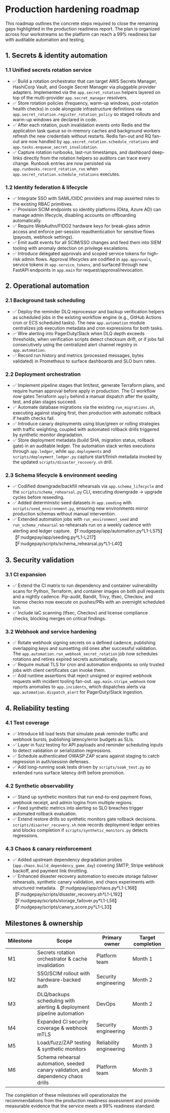 # Production hardening roadmap

This roadmap outlines the concrete steps required to close the remaining gaps highlighted in the production readiness report. The plan is organized across four workstreams so the platform can reach a 99% readiness bar with auditable automation and testing.

## 1. Secrets & identity automation

### 1.1 Unified secrets rotation service
- ✅ Build a rotation orchestrator that can target AWS Secrets Manager, HashiCorp Vault, and Google Secret Manager via pluggable provider adapters. Implemented via the `app.secret_rotation` helpers layered on top of the multi-provider `app.secret_manager` resolvers.
- ✅ Store rotation policies (frequency, warm-up windows, post-rotation health checks) in code alongside infrastructure definitions via `app.secret_rotation.register_rotation_policy` so staged rollouts and warm-up windows are declared in code.
- ✅ After each rotation, push invalidation events onto Redis and the application task queue so in-memory caches and background workers refresh the new credentials without restarts. Redis fan-out and RQ fan-out are now handled by `app.secret_rotation.schedule_rotations` and `app.tasks.enqueue_secret_invalidation`.
- ✅ Capture rotation runbooks, last-run timestamps, and dashboard deep-links directly from the rotation helpers so auditors can trace every change. Runbook entries are now persisted via `app.runbooks.record_rotation_run` when `app.secret_rotation.schedule_rotations` executes.

### 1.2 Identity federation & lifecycle
- ✅ Integrate SSO with SAML/OIDC providers and map asserted roles to the existing RBAC primitives.
- ✅ Provision SCIM endpoints so identity platforms (Okta, Azure AD) can manage admin lifecycle, disabling accounts on offboarding automatically.
- ✅ Require WebAuthn/FIDO2 hardware keys for break-glass admin access and enforce per-session reauthentication for sensitive flows (payouts, webhook settings).
- ✅ Emit audit events for all SCIM/SSO changes and feed them into SIEM tooling with anomaly detection on privilege escalations.
- ✅ Introduce delegated approvals and scoped service tokens for high-risk admin flows. Approval lifecycles are codified in `app.approvals`, service tokens in `app.service_tokens`, and surfaced through new FastAPI endpoints in `app.main` for request/approval/revocation.

## 2. Operational automation

### 2.1 Background task scheduling
- ✅ Deploy the reminder DLQ reprocessor and backup verification helpers as scheduled jobs in the existing workflow engine (e.g., GitHub Actions cron or ECS scheduled tasks). The new `app.automation` module centralizes job execution metadata and cron expressions for both tasks.
- ✅ Wire alerting into PagerDuty/Slack when DLQ depth exceeds thresholds, when verification scripts detect checksum drift, or if jobs fail consecutively using the centralized alert channel registry in `app.automation`.
- ✅ Record run history and metrics (processed messages, bytes validated) in Prometheus to surface dashboards and SLO burn rates.

### 2.2 Deployment orchestration
- ✅ Implement pipeline stages that lint/test, generate Terraform plans, and require human approval before apply in production. The CI workflow now gates Terraform `apply` behind a manual dispatch after the quality, test, and plan stages succeed.
- ✅ Automate database migrations via the existing `run_migrations.sh`, executing against staging first, then production with automatic rollback if health checks fail.
- ✅ Introduce canary deployments using blue/green or rolling strategies with traffic weighting, coupled with automated rollback drills triggered by synthetic monitor degradation.
- ✅ Store deployment metadata (build SHA, migration status, rollback gate) in an auditable ledger. The automation stack writes executions through `app.ledger`, while `app.deployments` and `scripts/deployment_ledger.py` capture start/finish metadata invoked by the updated `scripts/disaster_recovery.sh` drill.

### 2.3 Schema lifecycle & environment seeding
- ✅ Codified downgrade/backfill rehearsals via `app.schema_lifecycle` and the `scripts/schema_rehearsal.py` CLI, executing downgrade → upgrade cycles before reseeding.
- ✅ Added deterministic seed datasets in `app.seeding` with `scripts/seed_environment.py`, ensuring new environments mirror production schemas without manual intervention.
- ✅ Extended automation jobs with `run_environment_seed` and `run_schema_rehearsal` so rehearsals run on a weekly cadence with alerting and ledger capture. 【F:nudgepay/app/automation.py†L1-L575】【F:nudgepay/app/seeding.py†L1-L217】【F:nudgepay/scripts/schema_rehearsal.py†L1-L40】

## 3. Security validation

### 3.1 CI expansion
- ✅ Extend the CI matrix to run dependency and container vulnerability scans for Python, Terraform, and container images on both pull requests and a nightly cadence. Pip-audit, Bandit, Trivy, tfsec, Checkov, and license checks now execute on pushes/PRs with an overnight scheduled run.
- ✅ Include IaC scanning (tfsec, Checkov) and license compliance checks, blocking merges on critical findings.

### 3.2 Webhook and service hardening
- ✅ Rotate webhook signing secrets on a defined cadence, publishing overlapping keys and sunsetting old ones after successful validation. The `app.automation.run_webhook_secret_rotation` job now schedules rotations and retires expired secrets automatically.
- ✅ Require mutual TLS for cron and automation endpoints so only trusted jobs with client certificates can invoke them.
- ✅ Add runtime assertions that reject unsigned or expired webhook requests with incident tooling fan-out. `app.main.stripe_webhook` now reports anomalies to `app.incidents`, which dispatches alerts via `app.automation.dispatch_alert` for PagerDuty/Slack ingestion.

## 4. Reliability testing

### 4.1 Test coverage
- ✅ Introduce k6 load tests that simulate peak reminder traffic and webhook bursts, publishing latency/error budgets as SLIs.
- ✅ Layer in fuzz testing for API payloads and reminder scheduling inputs to detect validation or serialization regressions.
- ✅ Schedule authenticated OWASP ZAP scans against staging to catch regression in auth/session defenses.
- ✅ Add long-running soak tests driven by `scripts/soak_test.py` so extended runs surface latency drift before promotion.

### 4.2 Synthetic observability
- ✅ Stand up synthetic monitors that run end-to-end payment flows, webhook receipt, and admin logins from multiple regions.
- ✅ Feed synthetic metrics into alerting so SLO breaches trigger automated rollback evaluation.
- ✅ Extend restore drills so synthetic monitors gate rollback decisions. `scripts/disaster_recovery.sh` now records deployment ledger entries and blocks completion if `scripts/synthetic_monitors.py` detects regressions.

### 4.3 Chaos & canary reinforcement
- ✅ Added upstream dependency degradation probes (`app.chaos.build_dependency_game_day`) covering SMTP, Stripe webhook backoff, and payment link throttling.
- ✅ Enhanced disaster recovery automation to execute storage failover rehearsals, synthetic canary validation, and chaos experiments with structured metadata. 【F:nudgepay/app/chaos.py†L1-L168】【F:nudgepay/scripts/disaster_recovery.sh†L1-L192】【F:nudgepay/scripts/storage_failover.py†L1-L58】【F:nudgepay/scripts/canary_score.py†L1-L33】

## Milestones & ownership

| Milestone | Scope | Primary owner | Target completion |
|-----------|-------|---------------|-------------------|
| M1 | Secrets rotation orchestrator & cache invalidation | Platform team | Month 1 |
| M2 | SSO/SCIM rollout with hardware-backed auth | Security engineering | Month 2 |
| M3 | DLQ/backups scheduling with alerting & deployment pipeline automation | DevOps | Month 2 |
| M4 | Expanded CI security coverage & webhook mTLS | Security engineering | Month 3 |
| M5 | Load/fuzz/ZAP testing & synthetic monitors | Reliability engineering | Month 3 |
| M6 | Schema rehearsal automation, seeded canary validation, and dependency chaos drills | Platform team | Month 3 |

The completion of these milestones will operationalize the recommendations from the production readiness assessment and provide measurable evidence that the service meets a 99% readiness standard.
